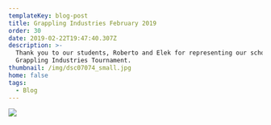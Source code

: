 ```yaml
---
templateKey: blog-post
title: Grappling Industries February 2019
order: 30
date: 2019-02-22T19:47:40.307Z
description: >-
  Thank you to our students, Roberto and Elek for representing our school at the
  Grappling Industries Tournament.
thumbnail: /img/dsc07074_small.jpg
home: false
tags:
  - Blog
---
```

![](/img/no-kids-or-adult-works-harder-than-this-young-man.-super-proud-of-him-for-wanting-to-show-off-his-skills-_grapplingindustries-last-weekend.jpg)

